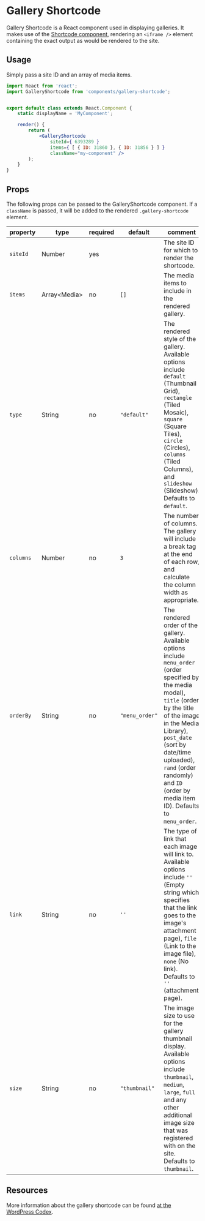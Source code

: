 # Gallery Shortcode

Gallery Shortcode is a React component used in displaying galleries. It makes use of the [Shortcode component](../shortcode), rendering an `<iframe />` element containing the exact output as would be rendered to the site.

## Usage

Simply pass a site ID and an array of media items.

```jsx
import React from 'react';
import GalleryShortcode from 'components/gallery-shortcode';


export default class extends React.Component {
	static displayName = 'MyComponent';

	render() {
		return (
			<GalleryShortcode
				siteId={ 6393289 }
				items={ [ { ID: 31860 }, { ID: 31856 } ] }
				className="my-component" />
		);
	}
}
```

## Props

The following props can be passed to the GalleryShortcode component. If a `className` is passed, it will be added to the rendered `.gallery-shortcode` element.

| property  | type           | required | default        | comment                                                                                                                                                                                                                                                                                                        |
| --------- | -------------- | -------- | -------------- | -------------------------------------------------------------------------------------------------------------------------------------------------------------------------------------------------------------------------------------------------------------------------------------------------------------- |
| `siteId`  | Number         | yes      |                | The site ID for which to render the shortcode.                                                                                                                                                                                                                                                                 |
| `items`   | Array\<Media\> | no       | `[]`           | The media items to include in the rendered gallery.                                                                                                                                                                                                                                                            |
| `type`    | String         | no       | `"default"`    | The rendered style of the gallery. Available options include `default` (Thumbnail Grid), `rectangle` (Tiled Mosaic), `square` (Square Tiles), `circle` (Circles), `columns` (Tiled Columns), and `slideshow` (Slideshow). Defaults to `default`.                                                               |
| `columns` | Number         | no       | `3`            | The number of columns. The gallery will include a break tag at the end of each row, and calculate the column width as appropriate.                                                                                                                                                                             |
| `orderBy` | String         | no       | `"menu_order"` | The rendered order of the gallery. Available options include `menu_order` (order specified by the media modal), `title` (order by the title of the image in the Media Library), `post_date` (sort by date/time uploaded), `rand` (order randomly) and `ID` (order by media item ID). Defaults to `menu_order`. |
| `link`    | String         | no       | `''`           | The type of link that each image will link to. Available options include `''` (Empty string which specifies that the link goes to the image's attachment page), `file` (Link to the image file), `none` (No link). Defaults to `''` (attachment page).                                                         |
| `size`    | String         | no       | `"thumbnail"`  | The image size to use for the gallery thumbnail display. Available options include `thumbnail`, `medium`, `large`, `full` and any other additional image size that was registered with on the site. Defaults to `thumbnail`.                                                                                   |

## Resources

More information about the gallery shortcode can be found [at the WordPress Codex](https://codex.wordpress.org/Gallery_Shortcode).
